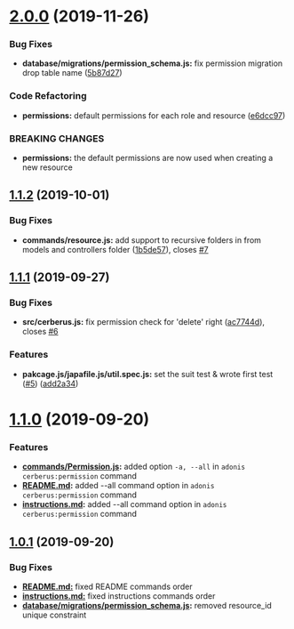 # [2.0.0](https://github.com/QuantumLabsLtda/adonisjs-cerberus/compare/1.1.2...2.0.0) (2019-11-26)


### Bug Fixes

* **database/migrations/permission_schema.js:** fix permission migration drop table name ([5b87d27](https://github.com/QuantumLabsLtda/adonisjs-cerberus/commit/5b87d275e77d81a8f6c46b819b4056cb9ff52b17))


### Code Refactoring

* **permissions:** default permissions for each role and resource ([e6dcc97](https://github.com/QuantumLabsLtda/adonisjs-cerberus/commit/e6dcc97d6e47ad602ec03c53b807adfedb91dd1c))


### BREAKING CHANGES

* **permissions:** the default permissions are now used when creating a new resource



## [1.1.2](https://github.com/QuantumLabsLtda/adonisjs-cerberus/compare/1.1.1...1.1.2) (2019-10-01)


### Bug Fixes

* **commands/resource.js:** add support to recursive folders in from models and controllers folder ([1b5de57](https://github.com/QuantumLabsLtda/adonisjs-cerberus/commit/1b5de57969b361bf26682b6972332e095b1d1a9f)), closes [#7](https://github.com/QuantumLabsLtda/adonisjs-cerberus/issues/7)



## [1.1.1](https://github.com/QuantumLabsLtda/adonisjs-cerberus/compare/1.1.0...1.1.1) (2019-09-27)


### Bug Fixes

* **src/cerberus.js:** fix permission check for 'delete' right ([ac7744d](https://github.com/QuantumLabsLtda/adonisjs-cerberus/commit/ac7744d215a88b42b35979b4c51f92cafa0e46d8)), closes [#6](https://github.com/QuantumLabsLtda/adonisjs-cerberus/issues/6)


### Features

* **pakcage.js/japafile.js/util.spec.js:** set the suit test & wrote first test ([#5](https://github.com/QuantumLabsLtda/adonisjs-cerberus/issues/5)) ([add2a34](https://github.com/QuantumLabsLtda/adonisjs-cerberus/commit/add2a349d92f7dc7ae99c403f22270ea55168156))


# [1.1.0](https://github.com/QuantumLabsLtda/adonisjs-cerberus/compare/1.0.1...1.1.0) (2019-09-20)

### Features

* **[commands/Permission.js](commands/Permission.js):** added option `-a, --all` in `adonis cerberus:permission` command
* **[README.md](README.md):** added --all command option in `adonis cerberus:permission` command
* **[instructions.md](instructions.md):**  added --all command option in `adonis cerberus:permission` command

## [1.0.1](https://github.com/QuantumLabsLtda/adonisjs-cerberus/compare/1.0.0...1.0.1) (2019-09-20)

### Bug Fixes

* **[README.md:](README.md:)** fixed README commands order
* **[instructions.md:](instructions.md:)** fixed instructions commands order
* **[database/migrations/permission_schema.js](database/migrations/permission_schema.js):** removed resource_id unique constraint
